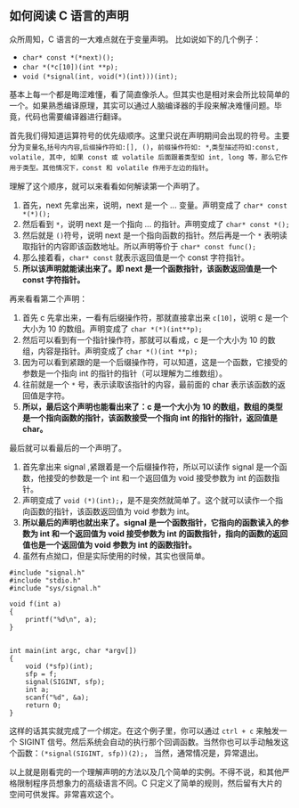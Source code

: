 如何阅读 C 语言的声明
---

众所周知，C 语言的一大难点就在于变量声明。 比如说如下的几个例子：

+ `char* const *(*next)();`
+ `char *(*c[10])(int **p);`
+ `void (*signal(int, void(*)(int)))(int);`

基本上每一个都是晦涩难懂，看了简直像杀人。但其实也是相对来会所比较简单的一个。如果熟悉编译原理，其实可以通过人脑编译器的手段来解决难懂问题。毕竟，代码也需要编译器进行翻译。

首先我们得知道运算符号的优先级顺序。这里只说在声明期间会出现的符号。主要分为`变量名`,`括号内内容`,`后缀操作符如:[], ()`，`前缀操作符如: *`,`类型描述符如:const, volatile, 其中, 如果 const 或 volatile 后面跟着类型如 int, long 等，那么它作用于类型。其他情况下，const 和 volatile 作用于左边的指针`。

理解了这个顺序，就可以来看看如何解读第一个声明了。

1. 首先，next 先拿出来，说明，next 是一个 ... 变量。声明变成了 `char* const *(*)();`
2. 然后看到 `*`，说明 next 是一个指向 ... 的指针。声明变成了 `char* const *();`
3. 然后就是 `()`符号，说明 next 是一个指向函数的指针。然后再是一个 `*` 表明读取指针的内容即该函数地址。所以声明等价于 `char* const func();`
4. 那么接着看，`char* const` 就表示返回值是一个 const 字符指针。
5. **所以该声明就能读出来了。即 next 是一个函数指针，该函数返回值是一个 const 字符指针。**

再来看看第二个声明：

1. 首先 c 先拿出来，一看有后缀操作符，那就直接拿出来 `c[10]`，说明 c 是一个大小为 10 的数组。声明变成了 `char *(*)(int**p);`
2. 然后可以看到有一个指针操作符，那就可以看成，c 是一个大小为 10 的数组，内容是指针。声明变成了 `char *()(int **p);`
3. 因为可以看到紧跟的是一个后缀操作符，可以知道，这是一个函数，它接受的参数是一个指向 int 的指针的指针（可以理解为二维数组）。
4. 往前就是一个 `*` 号，表示读取该指针的内容，最前面的 char 表示该函数的返回值是字符。
5. **所以，最后这个声明也能看出来了：c 是一个大小为 10 的数组，数组的类型是一个指向函数的指针，该函数接受一个指向 int 的指针的指针，返回值是 char。**

最后就可以看最后的一个声明了。

1. 首先拿出来 signal ,紧跟着是一个后缀操作符，所以可以读作 signal 是一个函数，他接受的参数是一个 int 和一个返回值为 void 接受参数为 int 的函数指针。
2. 声明变成了 `void (*)(int);`，是不是突然就简单了。这个就可以读作一个指向函数的指针，该函数返回值为 void 参数为 int。
3. **所以最后的声明也就出来了。signal 是一个函数指针，它指向的函数读入的参数为 int 和一个返回值为 void 接受参数为 int 的函数指针，指向的函数的返回值也是一个返回值为 void 参数为 int 的函数指针。**
4. 虽然有点拗口，但是实际使用的时候，其实也很简单。

```
#include "signal.h"
#include "stdio.h"
#include "sys/signal.h"

void f(int a)
{
	printf("%d\n", a);
}


int main(int argc, char *argv[])
{
	void (*sfp)(int);
	sfp = f;
	signal(SIGINT, sfp);
	int a;
	scanf("%d", &a);
	return 0;
}
```

这样的话其实就完成了一个绑定。在这个例子里，你可以通过 `ctrl + c` 来触发一个 SIGINT 信号。然后系统会自动的执行那个回调函数。当然你也可以手动触发这个函数：`(*signal(SIGINT, sfp))(2);`， 当然，通常情况是，异常退出。

以上就是刚看完的一个理解声明的方法以及几个简单的实例。不得不说，和其他严格限制程序员想象力的高级语言不同。C 只定义了简单的规则，然后留有大片的空间可供发挥。非常喜欢这个。
